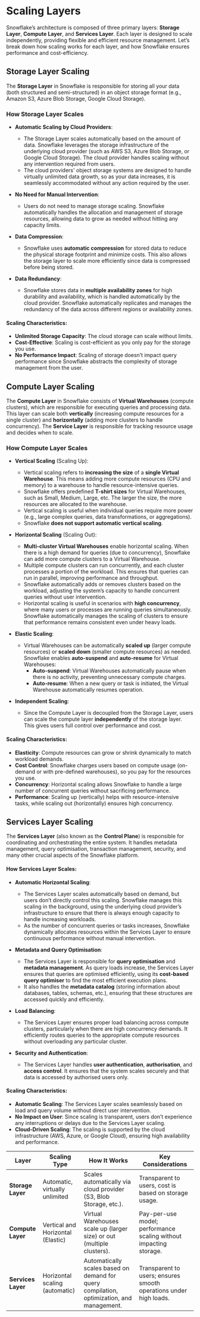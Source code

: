 # Scaling Layers

Snowflake’s architecture is composed of three primary layers: **Storage Layer**, **Compute Layer**, and **Services Layer**. Each layer is designed to scale independently, providing flexible and efficient resource management. Let’s break down how scaling works for each layer, and how Snowflake ensures performance and cost-efficiency.

## Storage Layer Scaling

The **Storage Layer** in Snowflake is responsible for storing all your data (both structured and semi-structured) in an object storage format (e.g., Amazon S3, Azure Blob Storage, Google Cloud Storage).

### How Storage Layer Scales

-   **Automatic Scaling by Cloud Providers**:
    
    -   The Storage Layer scales automatically based on the amount of data. Snowflake leverages the storage infrastructure of the underlying cloud provider (such as AWS S3, Azure Blob Storage, or Google Cloud Storage). The cloud provider handles scaling without any intervention required from users.
    -   The cloud providers' object storage systems are designed to handle virtually unlimited data growth, so as your data increases, it is seamlessly accommodated without any action required by the user.
-   **No Need for Manual Intervention**:
    
    -   Users do not need to manage storage scaling. Snowflake automatically handles the allocation and management of storage resources, allowing data to grow as needed without hitting any capacity limits.
-   **Data Compression**:
    
    -   Snowflake uses **automatic compression** for stored data to reduce the physical storage footprint and minimize costs. This also allows the storage layer to scale more efficiently since data is compressed before being stored.
-   **Data Redundancy**:
    
    -   Snowflake stores data in **multiple availability zones** for high durability and availability, which is handled automatically by the cloud provider. Snowflake automatically replicates and manages the redundancy of the data across different regions or availability zones.

#### **Scaling Characteristics**:

-   **Unlimited Storage Capacity**: The cloud storage can scale without limits.
-   **Cost-Effective**: Scaling is cost-efficient as you only pay for the storage you use.
-   **No Performance Impact**: Scaling of storage doesn’t impact query performance since Snowflake abstracts the complexity of storage management from the user.


## Compute Layer Scaling

The **Compute Layer** in Snowflake consists of **Virtual Warehouses** (compute clusters), which are responsible for executing queries and processing data. This layer can scale both **vertically** (increasing compute resources for a single cluster) and **horizontally** (adding more clusters to handle concurrency). The **Service Layer** is responsible for tracking resource usage and decides when to scale.

### How Compute Layer Scales

-   **Vertical Scaling** (Scaling Up):
    
    -   Vertical scaling refers to **increasing the size** of a **single Virtual Warehouse**. This means adding more compute resources (CPU and memory) to a warehouse to handle resource-intensive queries.
    -   Snowflake offers predefined **T-shirt sizes** for Virtual Warehouses, such as Small, Medium, Large, etc. The larger the size, the more resources are allocated to the warehouse.
    -   Vertical scaling is useful when individual queries require more power (e.g., large complex queries, data transformations, or aggregations).
    - Snowflake **does not support automatic vertical scaling**.
-   **Horizontal Scaling** (Scaling Out):
    
    -   **Multi-cluster Virtual Warehouses** enable horizontal scaling. When there is a high demand for queries (due to concurrency), Snowflake can add more compute clusters to a Virtual Warehouse.
    -   Multiple compute clusters can run concurrently, and each cluster processes a portion of the workload. This ensures that queries can run in parallel, improving performance and throughput.
    -   Snowflake automatically adds or removes clusters based on the workload, adjusting the system’s capacity to handle concurrent queries without user intervention.
    -   Horizontal scaling is useful in scenarios with **high concurrency**, where many users or processes are running queries simultaneously. Snowflake automatically manages the scaling of clusters to ensure that performance remains consistent even under heavy loads.
-   **Elastic Scaling**:
    
    -   Virtual Warehouses can be automatically **scaled up** (larger compute resources) or **scaled down** (smaller compute resources) as needed. Snowflake enables **auto-suspend** and **auto-resume** for Virtual Warehouses:
        -   **Auto-suspend**: Virtual Warehouses automatically pause when there is no activity, preventing unnecessary compute charges.
        -   **Auto-resume**: When a new query or task is initiated, the Virtual Warehouse automatically resumes operation.
-   **Independent Scaling**:
    
    -   Since the Compute Layer is decoupled from the Storage Layer, users can scale the compute layer **independently** of the storage layer. This gives users full control over performance and cost.

#### **Scaling Characteristics**:

-   **Elasticity**: Compute resources can grow or shrink dynamically to match workload demands.
-   **Cost Control**: Snowflake charges users based on compute usage (on-demand or with pre-defined warehouses), so you pay for the resources you use.
-   **Concurrency**: Horizontal scaling allows Snowflake to handle a large number of concurrent queries without sacrificing performance.
-   **Performance**: Scaling up (vertically) helps with resource-intensive tasks, while scaling out (horizontally) ensures high concurrency.


## Services Layer Scaling

The **Services Layer** (also known as the **Control Plane**) is responsible for coordinating and orchestrating the entire system. It handles metadata management, query optimisation, transaction management, security, and many other crucial aspects of the Snowflake platform.

#### **How Services Layer Scales**:

-   **Automatic Horizontal Scaling**:
    
    -   The Services Layer scales automatically based on demand, but users don’t directly control this scaling. Snowflake manages this scaling in the background, using the underlying cloud provider’s infrastructure to ensure that there is always enough capacity to handle increasing workloads.
    -   As the number of concurrent queries or tasks increases, Snowflake dynamically allocates resources within the Services Layer to ensure continuous performance without manual intervention.
-   **Metadata and Query Optimisation**:
    
    -   The Services Layer is responsible for **query optimisation** and **metadata management**. As query loads increase, the Services Layer ensures that queries are optimised efficiently, using its **cost-based query optimiser** to find the most efficient execution plans.
    -   It also handles the **metadata catalog** (storing information about databases, tables, schemas, etc.), ensuring that these structures are accessed quickly and efficiently.
-   **Load Balancing**:
    
    -   The Services Layer ensures proper load balancing across compute clusters, particularly when there are high concurrency demands. It efficiently routes queries to the appropriate compute resources without overloading any particular cluster.
-   **Security and Authentication**:
    
    -   The Services Layer handles **user authentication**, **authorisation**, and **access control**. It ensures that the system scales securely and that data is accessed by authorised users only.

#### **Scaling Characteristics**:

-   **Automatic Scaling**: The Services Layer scales seamlessly based on load and query volume without direct user intervention.
-   **No Impact on User**: Since scaling is transparent, users don’t experience any interruptions or delays due to the Services Layer scaling.
-   **Cloud-Driven Scaling**: The scaling is supported by the cloud infrastructure (AWS, Azure, or Google Cloud), ensuring high availability and performance.


| **Layer**          | **Scaling Type**                       | **How It Works**                                                        | **Key Considerations**                                                |
|--------------------|----------------------------------------|------------------------------------------------------------------------|-----------------------------------------------------------------------|
| **Storage Layer**  | Automatic, virtually unlimited        | Scales automatically via cloud provider (S3, Blob Storage, etc.).       | Transparent to users, cost is based on storage usage.                |
| **Compute Layer**  | Vertical and Horizontal (Elastic)     | Virtual Warehouses scale up (larger size) or out (multiple clusters).  | Pay-per-use model; performance scaling without impacting storage.    |
| **Services Layer** | Horizontal scaling (automatic)        | Automatically scales based on demand for query compilation, optimization, and management. | Transparent to users; ensures smooth operations under high loads.  |

